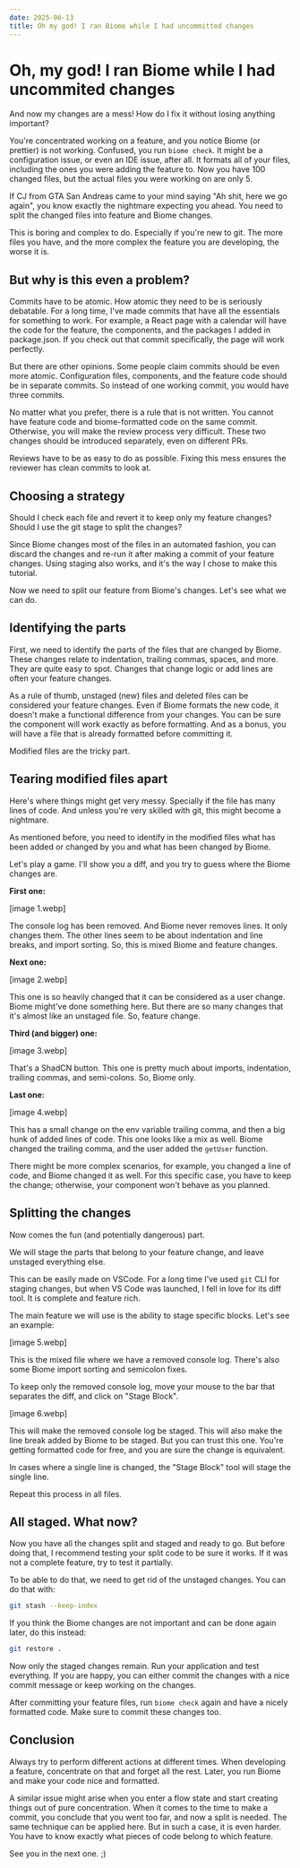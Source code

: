 ```yaml
---
date: 2025-06-13
title: Oh my god! I ran Biome while I had uncommitted changes
---
```


# Oh, my god! I ran Biome while I had uncommited changes
And now my changes are a mess! How do I fix it without losing anything important?

You're concentrated working on a feature, and you notice Biome (or prettier) is not working. Confused, you run `biome check`. It might be a configuration issue, or even an IDE issue, after all. It formats all of your files, including the ones you were adding the feature to. Now you have 100 changed files, but the actual files you were working on are only 5.

If CJ from GTA San Andreas came to your mind saying "Ah shit, here we go again", you know exactly the nightmare expecting you ahead. You need to split the changed files into feature and Biome changes.

This is boring and complex to do. Especially if you're new to git. The more files you have, and the more complex the feature you are developing, the worse it is.

## But why is this even a problem?

Commits have to be atomic. How atomic they need to be is seriously debatable. For a long time, I've made commits that have all the essentials for something to work. For example, a React page with a calendar will have the code for the feature, the components, and the packages I added in package.json. If you check out that commit specifically, the page will work perfectly.

But there are other opinions. Some people claim commits should be even more atomic. Configuration files, components, and the feature code should be in separate commits. So instead of one working commit, you would have three commits.

No matter what you prefer, there is a rule that is not written. You cannot have feature code and biome-formatted code on the same commit. Otherwise, you will make the review process very difficult. These two changes should be introduced separately, even on different PRs.

Reviews have to be as easy to do as possible. Fixing this mess ensures the reviewer has clean commits to look at.

## Choosing a strategy

Should I check each file and revert it to keep only my feature changes? Should I use the git stage to split the changes?

Since Biome changes most of the files in an automated fashion, you can discard the changes and re-run it after making a commit of your feature changes. Using staging also works, and it's the way I chose to make this tutorial.

Now we need to split our feature from Biome's changes. Let's see what we can do.

## Identifying the parts

First, we need to identify the parts of the files that are changed by Biome. These changes relate to indentation, trailing commas, spaces, and more. They are quite easy to spot. Changes that change logic or add lines are often your feature changes.

As a rule of thumb, unstaged (new) files and deleted files can be considered your feature changes. Even if Biome formats the new code, it doesn't make a functional difference from your changes. You can be sure the component will work exactly as before formatting. And as a bonus, you will have a file that is already formatted before committing it.

Modified files are the tricky part.

## Tearing modified files apart

Here's where things might get very messy. Specially if the file has many lines of code. And unless you're very skilled with git, this might become a nightmare.

As mentioned before, you need to identify in the modified files what has been added or changed by you and what has been changed by Biome.

Let's play a game. I'll show you a diff, and you try to guess where the Biome changes are.

**First one:**

[image 1.webp]

The console log has been removed. And Biome never removes lines. It only changes them. The other lines seem to be about indentation and line breaks, and import sorting. So, this is mixed Biome and feature changes.

**Next one:**

[image 2.webp]

This one is so heavily changed that it can be considered as a user change. Biome might've done something here. But there are so many changes that it's almost like an unstaged file. So, feature change.

**Third (and bigger) one:**

[image 3.webp]

That's a ShadCN button. This one is pretty much about imports, indentation, trailing commas, and semi-colons. So, Biome only.

**Last one:**

[image 4.webp]

This has a small change on the env variable trailing comma, and then a big hunk of added lines of code. This one looks like a mix as well. Biome changed the trailing comma, and the user added the `getUser` function.

There might be more complex scenarios, for example, you changed a line of code, and Biome changed it as well. For this specific case, you have to keep the change; otherwise, your component won't behave as you planned.

## Splitting the changes

Now comes the fun (and potentially dangerous) part.

We will stage the parts that belong to your feature change, and leave unstaged everything else.

This can be easily made on VSCode. For a long time I've used `git` CLI for staging changes, but when VS Code was launched, I fell in love for its diff tool. It is complete and feature rich.

The main feature we will use is the ability to stage specific blocks. Let's see an example:

[image 5.webp]

This is the mixed file where we have a removed console log. There's also some Biome import sorting and semicolon fixes.

To keep only the removed console log, move your mouse to the bar that separates the diff, and click on "Stage Block".

[image 6.webp]

This will make the removed console log be staged. This will also make the line break added by Biome to be staged. But you can trust this one.  You're getting formatted code for free, and you are sure the change is equivalent.

In cases where a single line is changed, the "Stage Block" tool will stage the single line.

Repeat this process in all files.

## All staged. What now?

Now you have all the changes split and staged and ready to go. But before doing that, I recommend testing your split code to be sure it works. If it was not a complete feature, try to test it partially.

To be able to do that, we need to get rid of the unstaged changes. You can do that with:

```bash
git stash --keep-index
```

If you think the Biome changes are not important and can be done again later, do this instead:

```bash
git restore .
```

Now only the staged changes remain. Run your application and test everything. If you are happy, you can either commit the changes with a nice commit message or keep working on the changes.

After committing your feature files, run `biome check` again and have a nicely formatted code. Make sure to commit these changes too.

## Conclusion

Always try to perform different actions at different times. When developing a feature, concentrate on that and forget all the rest. Later, you run Biome and make your code nice and formatted.

A similar issue might arise when you enter a flow state and start creating things out of pure concentration. When it comes to the time to make a commit, you conclude that you went too far, and now a split is needed. The same technique can be applied here. But in such a case, it is even harder. You have to know exactly what pieces of code belong to which feature.

See you in the next one. ;)

